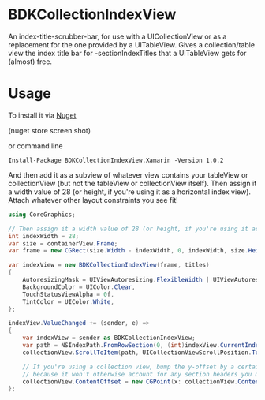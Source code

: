 # BDKCollectionIndexView

An index-title-scrubber-bar, for use with a UICollectionView or as a replacement for the one provided by a UITableView. Gives a collection/table view the index title bar for -sectionIndexTitles that a UITableView gets for (almost) free.

# Usage

To install it via [Nuget](https://www.nuget.org/packages/BDKCollectionIndexView.Xamarin/)

(nuget store screen shot)

or command line

```
Install-Package BDKCollectionIndexView.Xamarin -Version 1.0.2
```

And then add it as a subview of whatever view contains your tableView or collectionView (but not the tableView or collectionView itself). Then assign it a width value of 28 (or height, if you're using it as a horizontal index view). Attach whatever other layout constraints you see fit!

``` C#
using CoreGraphics;

// Then assign it a width value of 28 (or height, if you're using it as a horizontal index view). Attach whatever other layout constraints you see fit!
int indexWidth = 28;
var size = containerView.Frame;
var frame = new CGRect(size.Width - indexWidth, 0, indexWidth, size.Height);

var indexView = new BDKCollectionIndexView(frame, titles)
{
    AutoresizingMask = UIViewAutoresizing.FlexibleWidth | UIViewAutoresizing.FlexibleHeight,
    BackgroundColor = UIColor.Clear,
    TouchStatusViewAlpha = 0f,
    TintColor = UIColor.White,
};

indexView.ValueChanged += (sender, e) =>
{
    var indexView = sender as BDKCollectionIndexView;
    var path = NSIndexPath.FromRowSection(0, (int)indexView.CurrentIndex);
    collectionView.ScrollToItem(path, UICollectionViewScrollPosition.Top, false);

    // If you're using a collection view, bump the y-offset by a certain number of points
    // because it won't otherwise account for any section headers you may have.
    collectionView.ContentOffset = new CGPoint(x: collectionView.ContentOffset.X, y: collectionView.ContentOffset.Y - 45.0);
};
```
